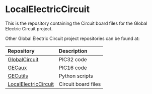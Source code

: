 # LocalElectricCircuit

This is the repository containing the Circuit board files for the Global Electric Circuit project.

Other Global Electric Circuit project repositories can be found at:

| Repository                                                                  | Description         |
|:--------------------------------------------------------------------------- |:------------------  |
| [GlobalCircuit](https://github.com/chordtoll/GlobalCircuit)                    | PIC32 code          |
| [GECaux](https://github.com/chordtoll/GECaux)                                  | PIC16 code          |
| [GECutils](https://github.com/chordtoll/GECutils)                              | Python scripts      |
| [LocalElectricCircuit](https://github.com/CodyAnderson/LocalElectricCircuit)| Circuit board files |
